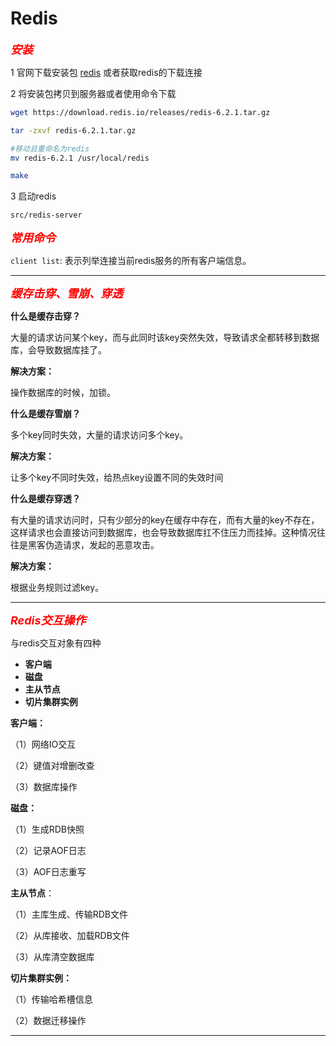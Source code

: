 # Redis

<font color=red size=4>***安装***</font>

1 官网下载安装包 [redis](https://redis.io/download) 或者获取redis的下载连接

2 将安装包拷贝到服务器或者使用命令下载

```bash
wget https://download.redis.io/releases/redis-6.2.1.tar.gz

tar -zxvf redis-6.2.1.tar.gz

#移动且重命名为redis
mv redis-6.2.1 /usr/local/redis

make
```

3 启动redis

```bash
src/redis-server
```



<font color=red size=4>***常用命令***</font>

`client list`: 表示列举连接当前redis服务的所有客户端信息。



---

<font color=red size=4>***缓存击穿、雪崩、穿透***</font>

**什么是缓存击穿？**

大量的请求访问某个key，而与此同时该key突然失效，导致请求全都转移到数据库，会导致数据库挂了。

**解决方案：**

操作数据库的时候，加锁。

**什么是缓存雪崩？**

多个key同时失效，大量的请求访问多个key。

**解决方案：**

让多个key不同时失效，给热点key设置不同的失效时间

**什么是缓存穿透？**

有大量的请求访问时，只有少部分的key在缓存中存在，而有大量的key不存在，这样请求也会直接访问到数据库，也会导致数据库扛不住压力而挂掉。这种情况往往是黑客伪造请求，发起的恶意攻击。

**解决方案：**

根据业务规则过滤key。



---

<font color=red size=4>***Redis交互操作***</font>

与redis交互对象有四种

* **客户端**
* **磁盘**
* **主从节点**
* **切片集群实例**

**客户端：**

（1）网络IO交互

（2）键值对增删改查

（3）数据库操作

**磁盘：**

（1）生成RDB快照

（2）记录AOF日志

（3）AOF日志重写

**主从节点**：

（1）主库生成、传输RDB文件

（2）从库接收、加载RDB文件

（3）从库清空数据库

**切片集群实例：**

（1）传输哈希槽信息

（2）数据迁移操作



----

